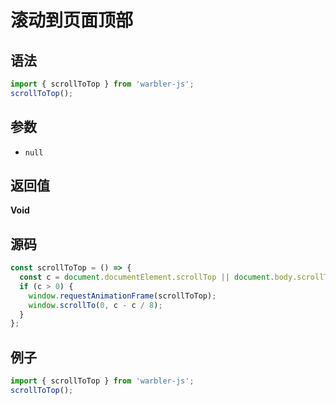 # 滚动到页面顶部

## 语法

```js
import { scrollToTop } from 'warbler-js';
scrollToTop();
```

## 参数

- `null`

## 返回值

**Void**

## 源码

```js
const scrollToTop = () => {
  const c = document.documentElement.scrollTop || document.body.scrollTop;
  if (c > 0) {
    window.requestAnimationFrame(scrollToTop);
    window.scrollTo(0, c - c / 8);
  }
};
```

## 例子

```js
import { scrollToTop } from 'warbler-js';
scrollToTop();
```
